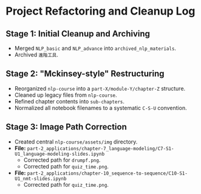 # Project Refactoring and Cleanup Log

## Stage 1: Initial Cleanup and Archiving
- Merged `NLP_basic` and `NLP_advance` into `archived_nlp_materials`.
- Archived `進階工具`.

## Stage 2: "Mckinsey-style" Restructuring
- Reorganized `nlp-course` into a `part-X/module-Y/chapter-Z` structure.
- Cleaned up legacy files from `nlp-course`.
- Refined chapter contents into `sub-chapters`.
- Normalized all notebook filenames to a systematic `C-S-U` convention.

## Stage 3: Image Path Correction
- Created central `nlp-course/assets/img` directory.
- **File:** `part-2_applications/chapter-7_language-modeling/C7-S1-U1_language-modeling-slides.ipynb`
    - Corrected path for `drumpf.png`.
    - Corrected path for `quiz_time.png`.
- **File:** `part-2_applications/chapter-10_sequence-to-sequence/C10-S1-U1_nmt-slides.ipynb`
    - Corrected path for `quiz_time.png`.